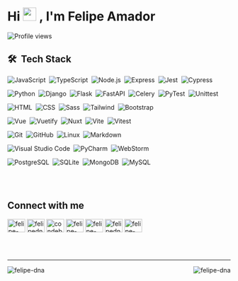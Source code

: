 <h1 align="left">
  Hi 
  <img src="https://raw.githubusercontent.com/kaueMarques/kaueMarques/master/hi.gif" width="30px">
  , I'm Felipe Amador
</h1>
<p align="left"> 
  <img src="https://komarev.com/ghpvc/?username=felipe-dna&color=c215ab" alt="Profile views" /> 
</p>

<!-- 
- 🔥 Full Stack Engineer & Tech Lead

- 🔭 I’m currently working at Simbiose Ventures and [2WO Labs](https://github.com/2wo-Labs)

- 💬 Ask me about **JavaScript, TypeScript, HTML, CSS, SQL, Vue, Python, Django, FastAPI...**

- ⚡ Fun fact: **I LOVE PYTHON!**

- 🌍  I'm based in Brazil

- ✉️  You can contact me at [felipe.amador@2wolabs.com.br](mailto:felipe.amador@2wolabs.com.br)

- 🧠  I'm learning Machine Learning

<br><br> -->

## 🛠 &nbsp;Tech Stack
  
![JavaScript](https://img.shields.io/badge/-JavaScript-05122A?style=flat&logo=javascript)&nbsp;
![TypeScript](https://img.shields.io/badge/-TypeScript-05122A?style=flat&logo=typescript)&nbsp;
![Node.js](https://img.shields.io/badge/-Node.js-05122A?style=flat&logo=node.js)&nbsp;
![Express](https://img.shields.io/badge/-Express-05122A?style=flat&logo=express)&nbsp;
![Jest](https://img.shields.io/badge/-Jest-05122A?style=flat&logo=jest)&nbsp;
![Cypress](https://img.shields.io/badge/-Cypress-05122A?style=flat&logo=cypress)&nbsp;

![Python](https://img.shields.io/badge/-Python-05122A?style=flat&logo=python)&nbsp;
![Django](https://img.shields.io/badge/-Django-05122A?style=flat&logo=django)&nbsp;
![Flask](https://img.shields.io/badge/-Flask-05122A?style=flat&logo=flask)&nbsp;
![FastAPI](https://img.shields.io/badge/-FastAPI-05122A?style=flat&logo=fastapi)&nbsp;
![Celery](https://img.shields.io/badge/-Celery-05122A?style=flat&logo=celery)&nbsp;
![PyTest](https://img.shields.io/badge/-PyTest-05122A?style=flat&logo=pytest)&nbsp;
![Unittest](https://img.shields.io/badge/-Unittest-05122A?style=flat&logo=pytest)&nbsp;

![HTML](https://img.shields.io/badge/-HTML-05122A?style=flat&logo=HTML5)&nbsp;
![CSS](https://img.shields.io/badge/-CSS-05122A?style=flat&logo=CSS3&logoColor=1572B6)&nbsp;
![Sass](https://img.shields.io/badge/-Sass-05122A?style=flat&logo=sass)&nbsp;
![Tailwind](https://img.shields.io/badge/-Tailwind-05122A?style=flat&logo=tailwindcss)&nbsp;
![Bootstrap](https://img.shields.io/badge/-Bootstrap-05122A?style=flat&logo=bootstrap)&nbsp;

![Vue](https://img.shields.io/badge/-Vue-05122A?style=flat&logo=vue.js)&nbsp;
![Vuetify](https://img.shields.io/badge/-Vuetify-05122A?style=flat&logo=vuetify)&nbsp;
![Nuxt](https://img.shields.io/badge/-Nuxt-05122A?style=flat&logo=nuxt.js)&nbsp;
![Vite](https://img.shields.io/badge/-Vite-05122A?style=flat&logo=vite)&nbsp;
![Vitest](https://img.shields.io/badge/-Vitest-05122A?style=flat&logo=vitest)&nbsp;

![Git](https://img.shields.io/badge/-Git-05122A?style=flat&logo=git)&nbsp;
![GitHub](https://img.shields.io/badge/-GitHub-05122A?style=flat&logo=github)&nbsp;
![Linux](https://img.shields.io/badge/-Linux-05122A?style=flat&logo=linux)&nbsp;
![Markdown](https://img.shields.io/badge/-Markdown-05122A?style=flat&logo=markdown)&nbsp;

![Visual Studio Code](https://img.shields.io/badge/-Visual%20Studio%20Code-05122A?style=flat&logo=visual-studio-code&logoColor=007ACC)&nbsp;
![PyCharm](https://img.shields.io/badge/-PyCharm-05122A?style=flat&logo=pycharm&logoColor=yellow)&nbsp;
![WebStorm](https://img.shields.io/badge/-WebStorm-05122A?style=flat&logo=webstorm&logoColor=blue)&nbsp;

![PostgreSQL](https://img.shields.io/badge/-PostgreSQL-05122A?style=flat&logo=postgresql)&nbsp;
![SQLite](https://img.shields.io/badge/-SQLite-05122A?style=flat&logo=sqlite)&nbsp;
![MongoDB](https://img.shields.io/badge/-MongoDB-05122A?style=flat&logo=mongodb)&nbsp;
![MySQL](https://img.shields.io/badge/-MySQL-05122A?style=flat&logo=mysql)&nbsp;

<br><br>

## Connect with me

<p align="left">
<a href="https://codepen.io/felipe-dna" target="blank"><img align="center" src="https://raw.githubusercontent.com/rahuldkjain/github-profile-readme-generator/master/src/images/icons/Social/codepen.svg" alt="felipe-dna" height="30" width="40" /></a>
<a href="https://dev.to/felipedna" target="blank"><img align="center" src="https://raw.githubusercontent.com/rahuldkjain/github-profile-readme-generator/master/src/images/icons/Social/devto.svg" alt="felipedna" height="30" width="40" /></a>
<a href="https://twitter.com/condebloody" target="blank"><img align="center" src="https://raw.githubusercontent.com/rahuldkjain/github-profile-readme-generator/master/src/images/icons/Social/twitter.svg" alt="condebloody" height="30" width="40" /></a>
<a href="https://linkedin.com/in/felipe-dna" target="blank"><img align="center" src="https://raw.githubusercontent.com/rahuldkjain/github-profile-readme-generator/master/src/images/icons/Social/linked-in-alt.svg" alt="felipe-dna" height="30" width="40" /></a>
<a href="https://codesandbox.com/felipe-dna" target="blank"><img align="center" src="https://raw.githubusercontent.com/rahuldkjain/github-profile-readme-generator/master/src/images/icons/Social/codesandbox.svg" alt="felipe-dna" height="30" width="40" /></a>
<a href="https://www.hackerrank.com/felipedna" target="blank"><img align="center" src="https://raw.githubusercontent.com/rahuldkjain/github-profile-readme-generator/master/src/images/icons/Social/hackerrank.svg" alt="felipedna" height="30" width="40" /></a>
<a href="https://www.leetcode.com/felipe-dna" target="blank"><img align="center" src="https://raw.githubusercontent.com/rahuldkjain/github-profile-readme-generator/master/src/images/icons/Social/leet-code.svg" alt="felipe-dna" height="30" width="40" /></a>
</p>

<br><br>
____

<!--   <img align="right" src="https://github-profile-trophy.vercel.app/?username=felipe-dna&theme=dracula&layout=compact" alt="felipe-dna" /> -->
<p><img align="left" src="https://github-readme-streak-stats.herokuapp.com/?user=felipe-dna&theme=dracula&layout=compact" alt="felipe-dna" /></p>
<p><img align="right" src="https://github-readme-stats.vercel.app/api/top-langs?username=felipe-dna&show_icons=true&locale=en&layout=compact&theme=dracula" alt="felipe-dna" /><p>  

  
